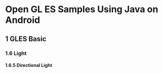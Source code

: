 # Open GL ES Samples Using Java on Android

## 1  GLES Basic
### 1.6  Light
#### 1.6.5  Directional Light

<!--stackedit_data:
eyJwcm9wZXJ0aWVzIjoidGl0bGU6IGdsc2FtcGxlXG5hdXRob3
I6IEFhcm9uIExlZVxudGFnczogJ2FuZHJvaWQsb3BlbmdsZXMn
XG4iLCJoaXN0b3J5IjpbLTE1MTc2Njk4NjVdfQ==
-->